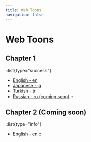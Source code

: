```yaml
---
title: Web Toons
navigation: false
---
```


# Web Toons

## Chapter 1

::list{type="success"}
- [English - en](/web-toons/chapter-english)
- [Japanese - ja](/web-toons/chapter-japanese)
- [Turkish - tr](/web-toons/chapter-turkish)
- [Russian - ru (coming soon)](/web-toons/chapter-russian)
::

## Chapter 2 (Coming soon)

::list{type="info"}
- [English - en](/web-toons/chapter-english)
::

